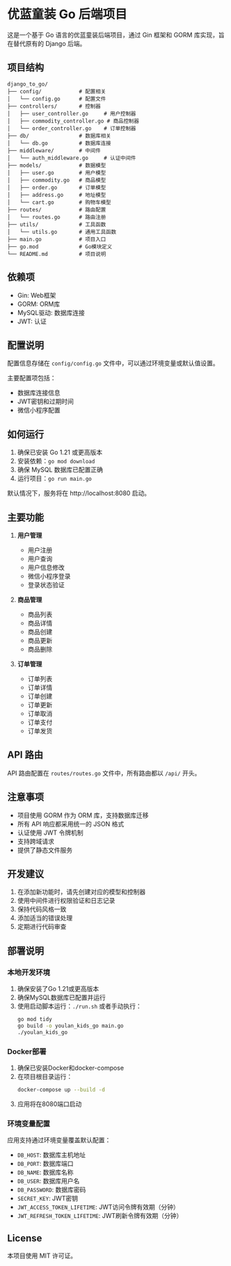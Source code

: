 # 优蓝童装 Go 后端项目

这是一个基于 Go 语言的优蓝童装后端项目，通过 Gin 框架和 GORM 库实现，旨在替代原有的 Django 后端。

## 项目结构

```
django_to_go/
├── config/            # 配置相关
│   └── config.go      # 配置文件
├── controllers/       # 控制器
│   ├── user_controller.go     # 用户控制器
│   ├── commodity_controller.go # 商品控制器
│   └── order_controller.go    # 订单控制器
├── db/                # 数据库相关
│   └── db.go          # 数据库连接
├── middleware/        # 中间件
│   └── auth_middleware.go     # 认证中间件
├── models/            # 数据模型
│   ├── user.go        # 用户模型
│   ├── commodity.go   # 商品模型
│   ├── order.go       # 订单模型
│   ├── address.go     # 地址模型
│   └── cart.go        # 购物车模型
├── routes/            # 路由配置
│   └── routes.go      # 路由注册
├── utils/             # 工具函数
│   └── utils.go       # 通用工具函数
├── main.go            # 项目入口
├── go.mod             # Go模块定义
└── README.md          # 项目说明
```

## 依赖项

- Gin: Web框架
- GORM: ORM库
- MySQL驱动: 数据库连接
- JWT: 认证

## 配置说明

配置信息存储在 `config/config.go` 文件中，可以通过环境变量或默认值设置。

主要配置项包括：
- 数据库连接信息
- JWT密钥和过期时间
- 微信小程序配置

## 如何运行

1. 确保已安装 Go 1.21 或更高版本
2. 安装依赖：`go mod download`
3. 确保 MySQL 数据库已配置正确
4. 运行项目：`go run main.go`

默认情况下，服务将在 http://localhost:8080 启动。

## 主要功能

1. **用户管理**
   - 用户注册
   - 用户查询
   - 用户信息修改
   - 微信小程序登录
   - 登录状态验证

2. **商品管理**
   - 商品列表
   - 商品详情
   - 商品创建
   - 商品更新
   - 商品删除

3. **订单管理**
   - 订单列表
   - 订单详情
   - 订单创建
   - 订单更新
   - 订单取消
   - 订单支付
   - 订单发货

## API 路由

API 路由配置在 `routes/routes.go` 文件中，所有路由都以 `/api/` 开头。

## 注意事项

- 项目使用 GORM 作为 ORM 库，支持数据库迁移
- 所有 API 响应都采用统一的 JSON 格式
- 认证使用 JWT 令牌机制
- 支持跨域请求
- 提供了静态文件服务

## 开发建议

1. 在添加新功能时，请先创建对应的模型和控制器
2. 使用中间件进行权限验证和日志记录
3. 保持代码风格一致
4. 添加适当的错误处理
5. 定期进行代码审查

## 部署说明

### 本地开发环境

1. 确保安装了Go 1.21或更高版本
2. 确保MySQL数据库已配置并运行
3. 使用启动脚本运行：`./run.sh`
   或者手动执行：
   ```bash
   go mod tidy
   go build -o youlan_kids_go main.go
   ./youlan_kids_go
   ```

### Docker部署

1. 确保已安装Docker和docker-compose
2. 在项目根目录运行：
   ```bash
   docker-compose up --build -d
   ```
3. 应用将在8080端口启动

### 环境变量配置

应用支持通过环境变量覆盖默认配置：

- `DB_HOST`: 数据库主机地址
- `DB_PORT`: 数据库端口
- `DB_NAME`: 数据库名称
- `DB_USER`: 数据库用户名
- `DB_PASSWORD`: 数据库密码
- `SECRET_KEY`: JWT密钥
- `JWT_ACCESS_TOKEN_LIFETIME`: JWT访问令牌有效期（分钟）
- `JWT_REFRESH_TOKEN_LIFETIME`: JWT刷新令牌有效期（分钟）

## License

本项目使用 MIT 许可证。